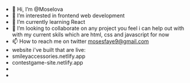 - 👋 Hi, I’m @Moselova
- 👀 I’m interested in frontend web development
- 🌱 I’m currently learning React 
- 💞️ I’m looking to collaborate on any project you feel i can help out with with my current skils which are html, css and javascript for now
- 📫 How to reach me on twitter mosesfaye9@gmail.com
- website i've built that are live:
- smileyaccessories.netlify.app
- contestgame-site.netlify.app
- 
- 

<!---
Moselova/Moselova is a ✨ special ✨ repository because its `README.md` (this file) appears on your GitHub profile.
You can click the Preview link to take a look at your changes.
--->
